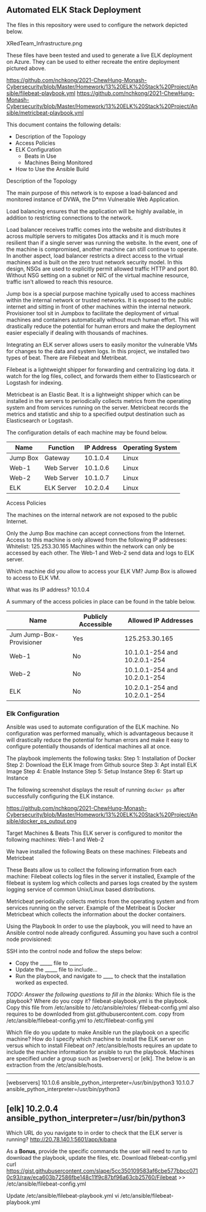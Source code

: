 ## Automated ELK Stack Deployment

The files in this repository were used to configure the network depicted below.

XRedTeam_Infrastructure.png

These files have been tested and used to generate a live ELK deployment on Azure. They can be used to either recreate the entire deployment pictured above. 

https://github.com/nchkong/2021-ChewHung-Monash-Cybersecurity/blob/Master/Homework/13%20ELK%20Stack%20Project/Ansible/filebeat-playbook.yml
https://github.com/nchkong/2021-ChewHung-Monash-Cybersecurity/blob/Master/Homework/13%20ELK%20Stack%20Project/Ansible/metricbeat-playbook.yml

This document contains the following details:
- Description of the Topology
- Access Policies
- ELK Configuration
  - Beats in Use
  - Machines Being Monitored
- How to Use the Ansible Build


Description of the Topology

The main purpose of this network is to expose a load-balanced and monitored instance of DVWA, the D*mn Vulnerable Web Application.

Load balancing ensures that the application will be highly available, in addition to restricting connections to the network.

Load balancer receives traffic comes into the website and distributes it across multiple servers to mitigates Dos attacks and it is much more resilient than if a single server 
was running the website. In the event, one of the machine is compromised, another machine can still continue to operate. In another aspect, load balancer restricts a direct access
to the virtual machines and is built on the zero trust network security model.  In this design, NSGs are used to explicitly permit allowed traffic HTTP and port 80. Without NSG 
setting on a subnet or NIC of the virtual machine resource, traffic isn't allowed to reach this resource.

Jump box is a special purpose machine typically used to access machines within the internal network or trusted networks. It is exposed to the public internet and sitting in front 
of other machines within the internal network. Provisioner tool sit in Jumpbox to facilitate the deployment of virtual machines and containers automatically without much human 
effort. This will drastically reduce the potential for human errors and make the deployment easier especially if dealing with thousands of machines.

Integrating an ELK server allows users to easily monitor the vulnerable VMs for changes to the data and system logs. In this project, we installed two types of beat. There
are Filebeat and Metribeat.

Filebeat is a lightweight shipper for forwarding and centralizing log data. it watch for the log files, collect, and forwards them either to Elasticsearch or Logstash for 
indexing.

Metricbeat is an Elastic Beat. It is a lightweight shipper which can be installed in the servers to periodically collects metrics from the operating system and from services
running on the server. Metricbeat records the metrics and statistic and ship to a specified output destination such as Elasticsearch or Logstash.

The configuration details of each machine may be found below.

| Name     | Function   | IP Address | Operating System |
|----------|------------|------------|------------------|
| Jump Box | Gateway    | 10.1.0.4   | Linux            |
| Web-1    | Web Server | 10.1.0.6   | Linux            |
| Web-2    | Web Server | 10.1.0.7   | Linux            |
| ELK      | ELK Server | 10.2.0.4   | Linux            |

Access Policies

The machines on the internal network are not exposed to the public Internet. 

Only the Jump Box machine can accept connections from the Internet. Access to this machine is only allowed from the following IP addresses:
Whitelist: 125.253.30.165
Machines within the network can only be accessed by each other. The Web-1 and Web-2 send data and logs to ELK server.

Which machine did you allow to access your ELK VM?
Jump Box is allowed to access to ELK VM. 

What was its IP address?
10.1.0.4

A summary of the access policies in place can be found in the table below.

| Name                     | Publicly Accessible | Allowed IP Addresses          |
|--------------------------|---------------------|------------------------------ |
| Jum Jump-Box-Provisioner | Yes                 | 125.253.30.165                |
| Web-1                    | No                  | 10.1.0.1-254 and 10.2.0.1-254 |        
| Web-2                    | No                  | 10.1.0.1-254 and 10.2.0.1-254 |
| ELK                      | No                  | 10.2.0.1-254 and 10.2.0.1-254 |

### Elk Configuration

Ansible was used to automate configuration of the ELK machine. No configuration was performed manually, which is advantageous because
it will drastically reduce the potential for human errors and make it easy to configure potentially thousands of identical machines all at once.

The playbook implements the following tasks:
Step 1: Installation of Docker
Step 2: Download the ELK Image from Github source
Step 3: Apt install ELK Image
Step 4: Enable Instance
Step 5: Setup Instance
Step 6: Start up Instance


The following screenshot displays the result of running `docker ps` after successfully configuring the ELK instance.

https://github.com/nchkong/2021-ChewHung-Monash-Cybersecurity/blob/Master/Homework/13%20ELK%20Stack%20Project/Ansible/docker_ps_output.png

Target Machines & Beats
This ELK server is configured to monitor the following machines:
Web-1 and Web-2

We have installed the following Beats on these machines:
Filebeats and Metricbeat

These Beats allow us to collect the following information from each machine:
Filebeat collects log files in the server it installed, Example of the filebeat is system log which collects and parses logs created by the system logging service of common
Unix/Linux based distributions.

Metricbeat periodically collects metrics from the operating system and from services running on the server. Example of the Metribeat is Docker Metricbeat which collects the 
information about the docker containers.


Using the Playbook
In order to use the playbook, you will need to have an Ansible control node already configured. Assuming you have such a control node provisioned: 

SSH into the control node and follow the steps below:
- Copy the _____ file to _____.
- Update the _____ file to include...
- Run the playbook, and navigate to ____ to check that the installation worked as expected.

_TODO: Answer the following questions to fill in the blanks:_
Which file is the playbook? Where do you copy it? 
filebeat-playbook.yml is the playbook. Copy this file from /etc/ansible to /etc/ansible/roles/ 
filebeat-config.yml also requires to be downloded from gist.githubusercontent.com. copy from /etc/ansible/filebeat-config.yml to /etc/filebeat-config.yml

Which file do you update to make Ansible run the playbook on a specific machine? How do I specify which machine to install the ELK server on versus which to install 
Filebeat on?
/etc/ansible/hosts requires an update to include the machine information for ansible to run the playbook. Machines are specified under a group such as 
[webservers] or [elk].  The below is an extraction from the /etc/ansible/hosts.

----------------------------------------------------------------------------
[webservers]
10.1.0.6 ansible_python_interpreter=/usr/bin/python3
10.1.0.7 ansible_python_interpreter=/usr/bin/python3

[elk]
10.2.0.4 ansible_python_interpreter=/usr/bin/python3
----------------------------------------------------------------------------

Which URL do you navigate to in order to check that the ELK server is running?
http://20.78.140.1:5601/app/kibana

As a **Bonus**, provide the specific commands the user will need to run to download the playbook, update the files, etc.
Download filebeat-config.yml
curl https://gist.githubusercontent.com/slape/5cc350109583af6cbe577bbcc0710c93/raw/eca603b72586fbe148c11f9c87bf96a63cb25760/Filebeat >> /etc/ansible/filebeat-config.yml

Update /etc/ansible/filebeat-playbook.yml
vi /etc/ansible/filebeat-playbook.yml





